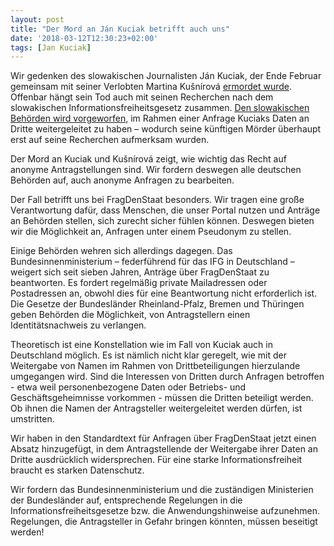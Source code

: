 ```yaml
---
layout: post
title: "Der Mord an Ján Kuciak betrifft auch uns"
date: '2018-03-12T12:30:23+02:00' 
tags: [Jan Kuciak]
---
```


Wir gedenken des slowakischen Journalisten Ján Kuciak, der Ende Februar gemeinsam mit seiner Verlobten Martina Kušnírová [ermordet wurde](http://www.spiegel.de/politik/ausland/slowakei-nach-mord-an-jan-kuciak-das-ist-kein-normales-land-a-1196730.html). Offenbar hängt sein Tod auch mit seinen Recherchen nach dem slowakischen Informationsfreiheitsgesetz zusammen. [Den slowakischen Behörden wird vorgeworfen](https://www.occrp.org/en/amurderedjournalistslastinvestigation/freedom-of-information-law-reporters-best-friend-or-killer), im Rahmen einer Anfrage Kuciaks Daten an Dritte weitergeleitet zu haben – wodurch seine künftigen Mörder überhaupt erst auf seine Recherchen aufmerksam wurden.

Der Mord an Kuciak und Kušnírová zeigt, wie wichtig das Recht auf anonyme Antragstellungen sind. Wir fordern deswegen alle deutschen Behörden auf, auch anonyme Anfragen zu bearbeiten. 

Der Fall betrifft uns bei FragDenStaat besonders. Wir tragen eine große Verantwortung dafür, dass Menschen, die unser Portal nutzen und Anträge an Behörden stellen, sich zurecht sicher fühlen können. Deswegen bieten wir die Möglichkeit an, Anfragen unter einem Pseudonym zu stellen. 

Einige Behörden wehren sich allerdings dagegen. Das Bundesinnenministerium – federführend für das IFG in Deutschland – weigert sich seit sieben Jahren, Anträge über FragDenStaat zu beantworten. Es fordert regelmäßig private Mailadressen oder Postadressen an, obwohl dies für eine Beantwortung nicht erforderlich ist. Die Gesetze der Bundesländer Rheinland-Pfalz, Bremen und Thüringen geben Behörden die Möglichkeit, von Antragstellern einen Identitätsnachweis zu verlangen.

Theoretisch ist eine Konstellation wie im Fall von Kuciak auch in Deutschland möglich. Es ist nämlich nicht klar geregelt, wie mit der Weitergabe von Namen im Rahmen von Drittbeteiligungen hierzulande umgegangen wird. Sind die Interessen von Dritten durch Anfragen betroffen - etwa weil personenbezogene Daten oder Betriebs- und Geschäftsgeheimnisse vorkommen - müssen die Dritten beteiligt werden. Ob ihnen die Namen der Antragsteller weitergeleitet werden dürfen, ist umstritten.
 
Wir haben in den Standardtext für Anfragen über FragDenStaat jetzt einen Absatz hinzugefügt, in dem Antragstellende der Weitergabe ihrer Daten an Dritte ausdrücklich widersprechen. Für eine starke Informationsfreiheit braucht es starken Datenschutz.

Wir fordern das Bundesinnenministerium und die zuständigen Ministerien der Bundesländer auf, entsprechende Regelungen in die Informationsfreiheitsgesetze bzw. die Anwendungshinweise aufzunehmen. Regelungen, die Antragsteller in Gefahr bringen könnten, müssen beseitigt werden!
